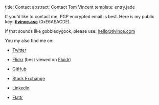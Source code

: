 title: Contact
abstract: Contact Tom Vincent
template: entry.jade

If you'd like to contact me, PGP encrypted email is best. Here is my public key:
**[tlvince.asc][]** (0xE6AEACDE).

If that sounds like gobbledygook, please use: <hello@tlvince.com>

You my also find me on:

* [Twitter][]
* [Flickr][] (best viewed on [Fluidr][])
* [GitHub][]
* [Stack Exchange][]
* [LinkedIn][]
* [Flattr][]

  [LinkedIn]: https://www.linkedin.com/in/tlvince "tlvince's profile on LinkedIn"
  [Twitter]: https://twitter.com/#!/tlvince "tlvince's profile on Twitter"
  [GitHub]: https://github.com/tlvince "tlvince's profile on GitHub"
  [Stack Exchange]: https://stackexchange.com/users/179405?tab=accounts "tlvince's profiles on Stack Exchange"
  [tlvince.asc]: https://tlvince.appspot.com/tlvince.asc "tlvince's PGP public key"
  [Flickr]: https://secure.flickr.com/photos/tlvince "tlvince's profile on Flickr"
  [Fluidr]: http://www.fluidr.com/photos/tlvince "tlvince's profile on Fluidr"
  [Flattr]: https://flattr.com/profile/tlvince "tlvince's profile on Flattr"
